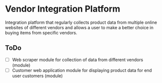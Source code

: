 # Vendor Integration Platform
Integration platform that regularly collects product data from multiple online websites of different vendors and allows a user to make a better choice in buying items from specific vendors.

## ToDo
- [ ] Web scraper module for collection of data from different vendors (module)
- [ ] Customer web application module for displaying product data for end user customers (module)
